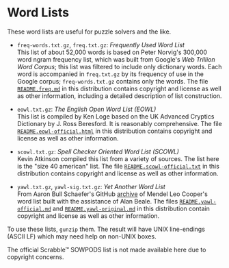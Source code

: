 # Word Lists

These word lists are useful for puzzle solvers and the like.

* `freq-words.txt.gz`, `freq.txt.gz`: *Frequently Used Word List*  
  This list of about 52,000 words is based on Peter
  Norvig's 300,000 word ngram frequency list, which was
  built from Google's *Web Trillion Word Corpus*; this list
  was filtered to include only dictionary words. Each word
  is accompanied in `freq.txt.gz` by its frequency of use in
  the Google corpus; `freq-words.txt.gz` contains only the
  words. The file [`README.freq.md`](README.freq.md) in this
  distribution contains copyright and license as well as
  other information, including a detailed description of
  list construction.

* `eowl.txt.gz`: *The English Open Word List (EOWL)*  
  This list is compiled by Ken Loge based on the UK Advanced
  Cryptics Dictionary by J. Ross Beresford. It is reasonably
  comprehensive. The file
  [`README.eowl-official.html`](README.eow-official.html) in this
  distribution contains copyright and license as well as
  other information.

* `scowl.txt.gz`: *Spell Checker Oriented Word List (SCOWL)*  
  Kevin Atkinson compiled this list from a variety of
  sources. The list here is the "size 40 american" list.
  The file [`README.scowl-official.txt`](README.scowl-official.txt) in this
  distribution contains copyright and license as well as
  other information.

* `yawl.txt.gz`, `yawl-sig.txt.gz`: *Yet Another Word List*  
  From Aaron Bull Schaefer's GitHub
  [archive](https://github.com/elasticdog/yawl) of Mendel
  Leo Cooper's word list built with the assistance of Alan
  Beale. The files
  [`README.yawl-official.md`](README.yawl-official.md) and
  [`README.yawl-original.md`](README.yawl-original.md) in
  this distribution contain copyright and license as well as
  other information.

To use these lists, `gunzip` them. The result will have UNIX
line-endings (ASCII LF) which may need help on non-UNIX
boxes.

The official Scrabble&trade; SOWPODS list is not made
available here due to copyright concerns.
